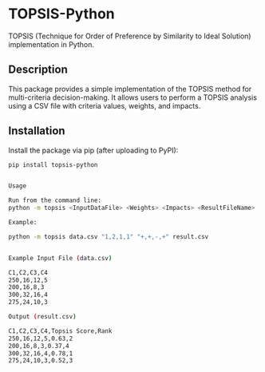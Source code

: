 # TOPSIS-Python

TOPSIS (Technique for Order of Preference by Similarity to Ideal Solution) implementation in Python.

## Description

This package provides a simple implementation of the TOPSIS method for multi-criteria decision-making. It allows users to perform a TOPSIS analysis using a CSV file with criteria values, weights, and impacts.

## Installation

Install the package via pip (after uploading to PyPI):
```bash
pip install topsis-python


Usage

Run from the command line:
python -m topsis <InputDataFile> <Weights> <Impacts> <ResultFileName>

Example:

python -m topsis data.csv "1,2,1,1" "+,+,-,+" result.csv


Example Input File (data.csv)

C1,C2,C3,C4
250,16,12,5
200,16,8,3
300,32,16,4
275,24,10,3

Output (result.csv)

C1,C2,C3,C4,Topsis Score,Rank
250,16,12,5,0.63,2
200,16,8,3,0.37,4
300,32,16,4,0.78,1
275,24,10,3,0.52,3


